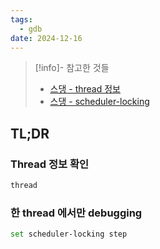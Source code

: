 ```yaml
---
tags:
  - gdb
date: 2024-12-16
---
```

> [!info]- 참고한 것들
> - [스댕 - thread 정보](https://stackoverflow.com/a/43007396)
> - [스댕 - scheduler-locking](https://stackoverflow.com/a/44285363)

## TL;DR

### Thread 정보 확인

```bash
thread
```

### 한 thread 에서만 debugging

```bash
set scheduler-locking step
```